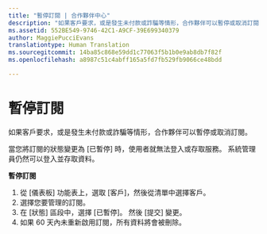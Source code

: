```yaml
---
title: "暫停訂閱 | 合作夥伴中心"
description: "如果客戶要求，或是發生未付款或詐騙等情形，合作夥伴可以暫停或取消訂閱。"
ms.assetid: 552BE549-9746-42C1-A9CF-39E699340379
author: MaggiePucciEvans
translationtype: Human Translation
ms.sourcegitcommit: 14ba85c868e59dd1c77063f5b1b0e9ab8db7f82f
ms.openlocfilehash: a8987c51c4abff165a5fd7fb529fb9066ce48bdd

---
```


# 暫停訂閱


如果客戶要求，或是發生未付款或詐騙等情形，合作夥伴可以暫停或取消訂閱。

當您將訂閱的狀態變更為 [已暫停] 時，使用者就無法登入或存取服務。 系統管理員仍然可以登入並存取資料。

**暫停訂閱**

1.  從 [儀表板] 功能表上，選取 [客戶]，然後從清單中選擇客戶。
2.  選擇您要管理的訂閱。
3.  在 \[狀態\] 區段中，選擇 \[已暫停\]。 然後 \[提交\] 變更。
4.  如果 60 天內未重新啟用訂閱，所有資料將會被刪除。



<!--HONumber=Nov16_HO4-->


